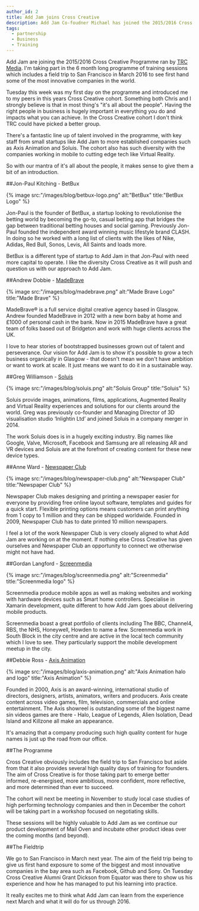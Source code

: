 ```yaml
---
author_id: 2
title: Add Jam joins Cross Creative
description: Add Jam Co-foudner Michael has joined the 2015/2016 Cross Creative Programme ran by TRC Media
tags:
  - partnership
  - Business
  - Training
---
```

Add Jam are joining the 2015/2016 Cross Creative Programme ran by [TRC Media](http://trcmedia.org). I'm taking part in the 6 month long programme of training sessions which includes a field trip to San Francisco in March 2016 to see first hand some of the most innovative companies in the world.

Tuesday this week was my first day on the programme and introduced me to my peers in this years Cross Creative cohort. Something both Chris and I strongly believe is that in most thing's "it's all about the people". Having the right people in business is hugely important in everything you do and impacts what you can achieve. In the Cross Creative cohort I don't think TRC could have picked a better group.

There's a fantastic line up of talent involved in the programme, with key staff from small startups like Add Jam to more established companies such as Axis Animation and Soluis. The cohort also has such diversity with the companies working in mobile to cutting edge tech like Virtual Reality.

So with our mantra of it's all about the people, it makes sense to give them a bit of an introduction.

##Jon-Paul Kitching - BetBux

{% image src:"/images/blog/betbux-logo.png" alt:"BetBux" title:"BetBux Logo" %}

Jon-Paul is the founder of BetBux, a startup looking to revolutionise the betting world by becoming the go-to, casual betting app that bridges the gap between traditional betting houses and social gaming.  Previously Jon-Paul founded the independent award winning music lifestyle brand CLASH. In doing so he worked with a long list of clients with the likes of Nike, Adidas, Red Bull, Sonos, Levis, All Saints and loads more.

BetBux is a different type of startup to Add Jam in that Jon-Paul with need more capital to operate. I like the diversity Cross Creative as it will push and question us with our approach to Add Jam.

##Andrew Dobbie - [MadeBrave](http://madebrave.com)

{% image src:"/images/blog/madebrave.png" alt:"Made Brave Logo" title:"Made Brave" %}

MadeBrave® is a full service digital creative agency based in Glasgow. Andrew founded MadeBrave in 2012 with a new born baby at home and £1000 of personal cash in the bank. Now in 2015 MadeBrave have a great team of folks based out of Bridgeton and work with huge clients across the UK.

I love to hear stories of bootstrapped businesses grown out of talent and perseverance. Our vision for Add Jam is to show it's possible to grow a tech business organically in Glasgow - that doesn't mean we don't have ambition or want to work at scale. It just means we want to do it in a sustainable way.

##Greg Williamson - [Soluis](http://soluis.com)

{% image src:"/images/blog/soluis.png" alt:"Soluis Group" title:"Soluis" %}

Soluis provide images, animations, films, applications, Augmented Reality and Virtual Reality experiences and solutions for our clients around the world. Greg was previously co-founder and Managing Director of 3D visualisation studio ‘Inlightin Ltd’ and joined Soluis in a company merger in 2014.

The work Soluis does is in a hugely exciting industry. Big names like Google, Valve, Microsoft, Facebook and Samsung are all releasing AR and VR devices and Soluis are at the forefront of creating content for these new device types.

##Anne Ward - [Newspaper Club](http://newspaperclub.com)

{% image src:"/images/blog/newspaper-club.png" alt:"Newspaper Club" title:"Newspaper Club" %}

Newspaper Club makes designing and printing a newspaper easier for everyone by providing free online layout software, templates and guides for a quick start. Flexible printing options means customers can print anything from 1 copy to 1 million and they can be shipped worldwide. Founded in 2009, Newspaper Club has to date printed 10 million newspapers.

I feel a lot of the work Newspaper Club is very closely aligned to what Add Jam are working on at the moment. If nothing else Cross Creative has given ourselves and Newspaper Club an opportunity to connect we otherwise might not have had.

##Gordan Langford - [Screenmedia](http://screenmedia.co.uk)

{% image src:"/images/blog/screenmedia.png" alt:"Screenmedia" title:"Screenmedia logo" %}

Screenmedia produce mobile apps as well as making websites and working with hardware devices such as Smart home controllers. Specialise in Xamarin development, quite different to how Add Jam goes about delivering mobile products.

Screenmedia boast a great portfolio of clients including The BBC, Channel4, RBS, the NHS, Honeywell, Howden to name a few. Screenmedia work in South Block in the city centre and are active in the local tech community which I love to see. They particularly support the mobile development meetup in the city.


##Debbie Ross - [Axis Animation](http://axisanimation.com)

{% image src:"/images/blog/axis-animation.png" alt:"Axis Animation halo and logo" title:"Axis Animation" %}

Founded in 2000, Axis is an award-winning, international studio of directors, designers, artists, animators, writers and producers. Axis create content across video games, film, television, commercials and online entertainment.
The Axis showreel is outstanding some of the biggest name sin videos games are there - Halo, League of Legends, Alien Isolation, Dead Island and Killzone all make an appearance.

It's amazing that a company producing such high quality content for huge names is just up the road from our office.

##The Programme

Cross Creative obviously includes the field trip to San Francisco but aside from that it also provides several high quality days of training for founders. The aim of Cross Creative is for those taking part to emerge better informed, re-energised, more ambitious, more confident, more reflective, and more determined than ever to succeed.

The cohort will next be meeting in November to study local case studies of high performing technology companies and then in December the cohort will be taking part in a workshop focused on negotiating skills.

These sessions will be highly valuable to Add Jam as we continue our product development of Mail Oven and incubate other product ideas over the coming months (and beyond).

##The Fieldtrip

We go to San Francisco in March next year. The aim of the field trip being to give us first hand exposure to some of the biggest and most innovative companies in the bay area such as Facebook, Github and Sony. On Tuesday Cross Creative Alumni Grant Dickson from Equator was there to show us his experience and how he has managed to put his learning into practice.

It really excites me to think what Add Jam can learn from the experience next March and what it will do for us through 2016.
